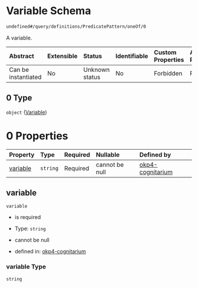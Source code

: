 # Variable Schema

```txt
undefined#/query/definitions/PredicatePattern/oneOf/0
```

A variable.

| Abstract            | Extensible | Status         | Identifiable | Custom Properties | Additional Properties | Access Restrictions | Defined In                                                                     |
| :------------------ | :--------- | :------------- | :----------- | :---------------- | :-------------------- | :------------------ | :----------------------------------------------------------------------------- |
| Can be instantiated | No         | Unknown status | No           | Forbidden         | Forbidden             | none                | [okp4-cognitarium.json\*](schema/okp4-cognitarium.json "open original schema") |

## 0 Type

`object` ([Variable](okp4-cognitarium-querymsg-definitions-predicatepattern-oneof-variable.md))

# 0 Properties

| Property              | Type     | Required | Nullable       | Defined by                                                                                                                                                                                   |
| :-------------------- | :------- | :------- | :------------- | :------------------------------------------------------------------------------------------------------------------------------------------------------------------------------------------- |
| [variable](#variable) | `string` | Required | cannot be null | [okp4-cognitarium](okp4-cognitarium-querymsg-definitions-predicatepattern-oneof-variable-properties-variable.md "undefined#/query/definitions/PredicatePattern/oneOf/0/properties/variable") |

## variable

`variable`

* is required

* Type: `string`

* cannot be null

* defined in: [okp4-cognitarium](okp4-cognitarium-querymsg-definitions-predicatepattern-oneof-variable-properties-variable.md "undefined#/query/definitions/PredicatePattern/oneOf/0/properties/variable")

### variable Type

`string`

